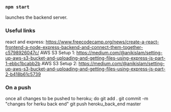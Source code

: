 ### `npm start`
launches the backend server.

### Useful links
react and express: https://www.freecodecamp.org/news/create-a-react-frontend-a-node-express-backend-and-connect-them-together-c5798926047c/
AWS S3 Setup 1: https://medium.com/@anikislam/setting-up-aws-s3-bucket-and-uploading-and-getting-files-using-express-js-part-1-ebbc1bcabb2b
AWS S3 Setup 2: https://medium.com/@anikislam/setting-up-aws-s3-bucket-and-uploading-and-getting-files-using-express-js-part-2-b418b61c5739

### On a push
once all changes to be pushed to heroku; do 
git add .
git commit -m "changes for herku back end"
git push heroku_back_end master